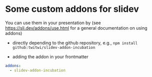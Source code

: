 # Some custom addons for slidev

You can use them in your presentation by
(see https://sli.dev/addons/use.html for a general documentation on using addons)

- directly depending to the github repository, e.g., `npm install github:twitwi/slidev-addon-incubation`

- adding the addon in your frontmatter 

``` yaml
addons:
  - slidev-addon-incubation
```

